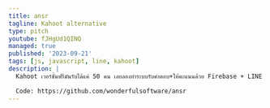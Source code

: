 ```yaml
---
title: ansr
tagline: Kahoot alternative
type: pitch
youtube: fJHgUd1QINQ
managed: true
published: '2023-09-21'
tags: [js, javascript, line, kahoot]
description: |
  Kahoot เวอร์ชั่นฟรีมันรับได้แค่ 50 คน เลยลองทำระบบรับคำตอบ+ให้คะแนนด้วย Firebase + LINE API อยากลอง Load test ที่งานนี้ดู~

  Code: https://github.com/wonderfulsoftware/ansr
---
```

